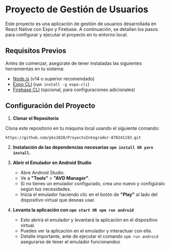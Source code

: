 # Proyecto de Gestión de Usuarios

Este proyecto es una aplicación de gestión de usuarios desarrollada en React Native con Expo y Firebase. A continuación, se detallan los pasos para configurar y ejecutar el proyecto en tu entorno local.

## Requisitos Previos

Antes de comenzar, asegúrate de tener instaladas las siguientes herramientas en tu sistema:

- [Node.js](https://nodejs.org/) (v14 o superior recomendado)
- [Expo CLI](https://docs.expo.dev/get-started/installation/) (`npm install -g expo-cli`)
- [Firebase CLI](https://firebase.google.com/docs/cli) (opcional, para configuraciones adicionales)

## Configuración del Proyecto

1. **Clonar el Repositorio**

Clona este repositorio en tu máquina local usando el siguiente comando:
```
https://github.com/pks2828/ProyectoIntegrador-870241193.git
```

2. **Instalación de las dependencias necesarias `npm install OR yarn install`.**

3. **Abrir el Emulador en Android Studio**

   - Abre Android Studio.
   - Ve a **"Tools"** > **"AVD Manager"**.
   - Si no tienes un emulador configurado, crea uno nuevo y configúralo según tus necesidades.
   - Inicia el emulador haciendo clic en el botón de **"Play"** al lado del dispositivo virtual que deseas usar.

4. **Levanta la aplicación con `npm start OR npm run android`**
   - Esto abrirá el emulador y levantará la aplicación en el dispositivo virtual.
   - Puedes ver la aplicación en el emulador y interactuar con ella.
   - Detalle importante, ante de ejecutar el comando ``npm run android`` asegurarse de tener el emulador funcionandoo

